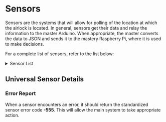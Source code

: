 # Sensors
Sensors are the systems that will allow for polling of the location at which the airlock is located. In general, sensors get their data and relay the information to the master Arduino. When appropriate, the master converts the data to JSON and sends it to the mastery Raspberry Pi, where it is used to make decisions. 

For a complete list of sensors, refer to the list below:
<details>
  <summary>Sensor List</summary>
  Gravity IR Co2 Sensor
  Grove O2 Sensor
  Temperature/Pressure Sensor
</details>

## Universal Sensor Details

### Error Report
When a sensor encounters an error, it should return the standardized sensor error code **-555**. This will allow the main system to take appropriate action.
